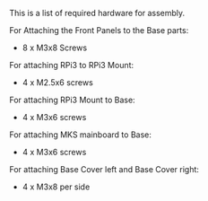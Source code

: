 This is a list of required hardware for assembly.

For Attaching the Front Panels to the Base parts:
- 8 x M3x8 Screws

For attaching RPi3 to RPi3 Mount: 
- 4 x M2.5x6 screws

For attaching RPi3 Mount to Base:
- 4 x M3x6 screws

For attaching MKS mainboard to Base:
- 4 x M3x6 screws

For attaching Base Cover left and Base Cover right:
- 4 x M3x8 per side
